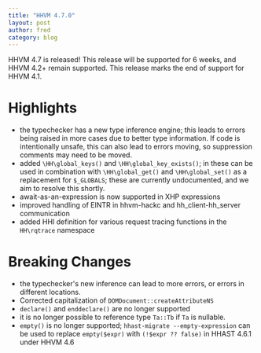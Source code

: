 ```yaml
---
title: "HHVM 4.7.0"
layout: post
author: fred
category: blog
---
```


HHVM 4.7 is released! This release will be supported for 6 weeks, and HHVM 4.2+
remain supported. This release marks the end of support for HHVM 4.1.

# Highlights

- the typechecker has a new type inference engine; this leads to errors being
  raised in more cases due to better type information. If code is intentionally
  unsafe, this can also lead to errors moving, so suppression comments may need
  to be moved.
- added `\HH\global_keys()` and `\HH\global_key_exists()`; in these can be used
  in combination with `\HH\global_get()` and `\HH\global_set()` as a replacement
  for `$_GLOBALS`; these are currently undocumented, and we aim to resolve this
  shortly.
- await-as-an-expression is now supported in XHP expressions
- improved handling of EINTR in hhvm-hackc and hh\_client-hh\_server communication
- added HHI definition for various request tracing functions in the
  `HH\rqtrace` namespace

# Breaking Changes

- the typechecker's new inference can lead to more errors, or errors in
  different locations.
- Corrected capitalization of `DOMDocument::createAttributeNS`
- `declare()` and `enddeclare()` are no longer supported
- it is no longer possible to reference type `Ta::Tb` if `Ta` is nullable.
- `empty()` is no longer supported; `hhast-migrate --empty-expression` can be
  used to replace `empty($expr)` with `(!$expr ?? false)` in HHAST 4.6.1 under
  HHVM 4.6
